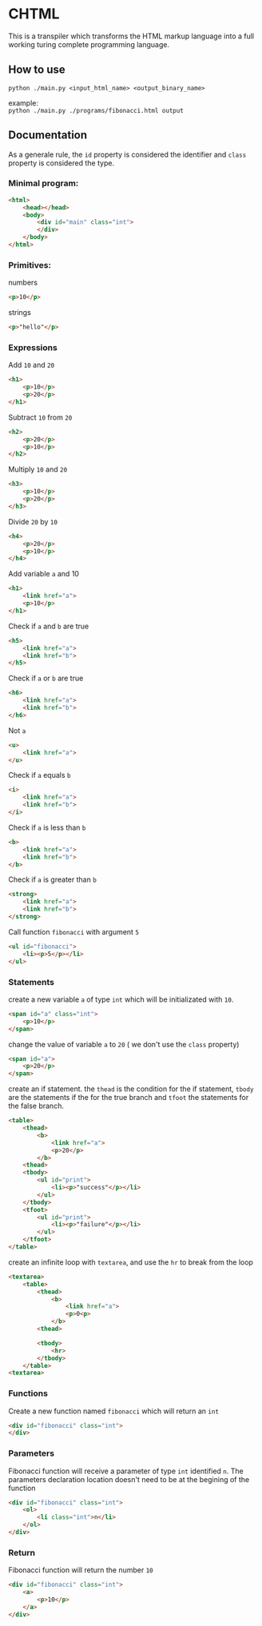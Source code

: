 # CHTML

This is a transpiler which transforms the HTML markup language into a full working turing complete programming language.

## How to use

`python ./main.py <input_html_name> <output_binary_name>`

example:  
    `python ./main.py ./programs/fibonacci.html output`

## Documentation

As a generale rule, the `id` property is considered the identifier and `class` property is considered the type.

### Minimal program:
```html
<html>
    <head></head>
    <body>
        <div id="main" class="int">
        </div>
    </body>
</html>
```

### Primitives:  
numbers
```html
<p>10</p>
```

strings
```html
<p>"hello"</p>
```

### Expressions
Add `10` and `20`
```html
<h1>
    <p>10</p>
    <p>20</p>
</h1>
```

Subtract `10` from `20`
```html
<h2>
    <p>20</p>
    <p>10</p>
</h2>
```

Multiply `10` and `20`
```html
<h3>
    <p>10</p>
    <p>20</p>
</h3>
```

Divide `20` by `10`
```html
<h4>
    <p>20</p>
    <p>10</p>
</h4>
```

Add variable `a` and 10
```html
<h1>
    <link href="a">
    <p>10</p>
</h1>
```

Check if `a` and `b` are true
```html
<h5>
    <link href="a">
    <link href="b">
</h5>
```

Check if `a` or `b` are true
```html
<h6>
    <link href="a">
    <link href="b">
</h6>
```

Not `a`
```html
<u>
    <link href="a">
</u>
```

Check if `a` equals `b`
```html
<i>
    <link href="a">
    <link href="b">
</i>
```

Check if `a` is less than `b`
```html
<b>
    <link href="a">
    <link href="b">
</b>
```

Check if `a` is greater than `b`
```html
<strong>
    <link href="a">
    <link href="b">
</strong>
```

Call function `fibonacci` with argument `5`
```html
<ul id="fibonacci">
    <li><p>5</p></li>
</ul>
```

### Statements
create a new variable `a` of type `int` which will be
initializated with `10`.
```html
<span id="a" class="int">
    <p>10</p>
</span>
```

change the value of variable `a` to `20` ( we don't use the `class` property)
```html
<span id="a">
    <p>20</p>
</span>
```

create an if statement. the `thead` is the condition for the if statement, `tbody` are the statements if the for the true branch and `tfoot` the statements for the false branch.
```html
<table>
    <thead>
        <b>
            <link href="a">
            <p>20</p>
        </b>
    <thead>
    <tbody>
        <ul id="print">
            <li><p>"success"</p></li>
        </ul>
    </tbody>
    <tfoot>
        <ul id="print">
            <li><p>"failure"</p></li>
        </ul>
    </tfoot>
</table>
```

create an infinite loop with `textarea`, and use the `hr` to break from the loop
```html
<textarea>
    <table>
        <thead>
            <b>
                <link href="a">
                <p>0<p>
            </b>
        <thead>

        <tbody>
            <hr>
        </tbody>
    </table>
<textarea>
```

### Functions
Create a new function named `fibonacci` which will return an `int`
```html
<div id="fibonacci" class="int">
</div>
```

### Parameters
Fibonacci function will receive a parameter of type `int` identified `n`. The parameters declaration location doesn't need to be at the begining of the function
```html
<div id="fibonacci" class="int">
    <ol>
        <li class="int">n</li>
    </ol>
</div>
```

### Return
Fibonacci function will return the number `10`
```html
<div id="fibonacci" class="int">
    <a>
        <p>10</p>
    </a>
</div>
```
